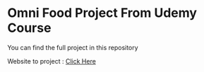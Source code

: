 <h1>Omni Food Project From Udemy Course</h1>
<p>You can find the full project in this repository</p>
<p>Website to project : <a href="https://udemy-omni-food.netlify.app/">Click Here</a></p>
